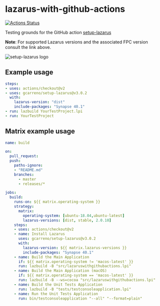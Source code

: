 # lazarus-with-github-actions

[![Actions Status](https://github.com/gcarreno/lazarus-with-github-actions/workflows/build-test/badge.svg)](https://github.com/gcarreno/lazarus-with-github-actions/actions)

Testing grounds for the GitHub action [setup-lazarus](https://github.com/gcarreno/setup-lazarus)

**Note**: For supported Lazarus versions and the associated FPC version consult the link above.

![setup-lazarus logo](https://github.com/gcarreno/setup-lazarus/blob/master/images/setup-lazarus-logo.png)

## Example usage

```yaml
steps:
- uses: actions/checkout@v2
- uses: gcarreno/setup-lazarus@v3.0.2
  with:
    lazarus-version: "dist"
    include-packages: "Synapse 40.1"
- run: lazbuild YourTestProject.lpi
- run: YourTestProject
```

## Matrix example usage

```yaml
name: build

on:
  pull_request:
  push:
    paths-ignore:
    - "README.md"
    branches:
      - master
      - releases/*

jobs:
  build:
    runs-on: ${{ matrix.operating-system }}
    strategy:
      matrix:
        operating-system: [ubuntu-18.04,ubuntu-latest]
        lazarus-versions: [dist, stable, 2.0.10]
    steps:
    - uses: actions/checkout@v2
    - name: Install Lazarus
      uses: gcarreno/setup-lazarus@v3.0.2
      with:
        lazarus-version: ${{ matrix.lazarus-versions }}
        include-packages: "Synapse 40.1"
    - name: Build the Main Application
      if: ${{ matrix.operating-system != 'macos-latest' }}
      run: lazbuild -B "src/lazaruswithgithubactions.lpi"
    - name: Build the Main Application (macOS)
      if: ${{ matrix.operating-system == 'macos-latest' }}
      run: lazbuild -B --ws=cocoa "src/lazaruswithgithubactions.lpi"
    - name: Build the Unit Tests Application
      run: lazbuild -B "tests/testconsoleapplication.lpi"
    - name: Run the Unit Tests Application
      run: bin/testconsoleapplication "--all" "--format=plain"
```

